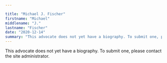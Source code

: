 ```yaml
---

title: "Michael J. Fischer"
firstname: "Michael"
middlename: "J."
lastname: "Fischer"
date: "2020-12-14"
summary: "This advocate does not yet have a biography. To submit one, please contact the site administrator."
---
```

This advocate does not yet have a biography. To submit one, please contact the site administrator.

